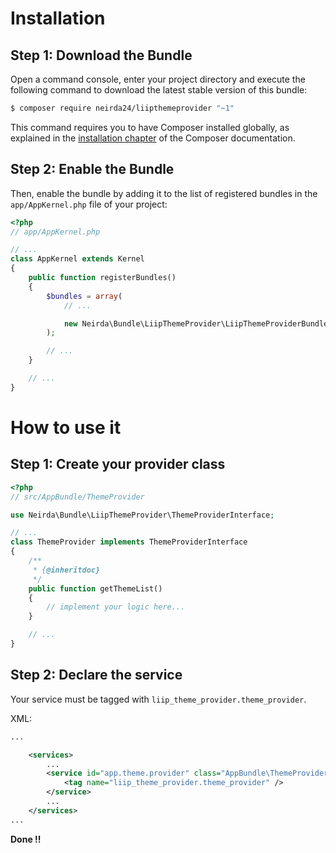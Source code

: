 Installation
============

Step 1: Download the Bundle
---------------------------

Open a command console, enter your project directory and execute the
following command to download the latest stable version of this bundle:

```bash
$ composer require neirda24/liipthemeprovider "~1"
```

This command requires you to have Composer installed globally, as explained
in the [installation chapter](https://getcomposer.org/doc/00-intro.md)
of the Composer documentation.

Step 2: Enable the Bundle
-------------------------

Then, enable the bundle by adding it to the list of registered bundles
in the `app/AppKernel.php` file of your project:

```php
<?php
// app/AppKernel.php

// ...
class AppKernel extends Kernel
{
    public function registerBundles()
    {
        $bundles = array(
            // ...

            new Neirda\Bundle\LiipThemeProvider\LiipThemeProviderBundle()
        );

        // ...
    }

    // ...
}
```

How to use it
=============

Step 1: Create your provider class
----------------------------------

```php
<?php
// src/AppBundle/ThemeProvider

use Neirda\Bundle\LiipThemeProvider\ThemeProviderInterface;

// ...
class ThemeProvider implements ThemeProviderInterface
{
    /**
     * {@inheritdoc}
     */
    public function getThemeList()
    {
        // implement your logic here...
    }

    // ...
}
```

Step 2: Declare the service
---------------------------

Your service must be tagged with `liip_theme_provider.theme_provider`.

XML:
```xml
...

    <services>
        ...
        <service id="app.theme.provider" class="AppBundle\ThemeProvider\ThemeProvider">
            <tag name="liip_theme_provider.theme_provider" />
        </service>
        ...
    </services>
...
```

**Done !!**
